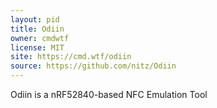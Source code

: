 ```yaml
---
layout: pid
title: Odiin
owner: cmdwtf
license: MIT
site: https://cmd.wtf/odiin
source: https://github.com/nitz/Odiin
---
```

Odiin is a nRF52840-based NFC Emulation Tool

